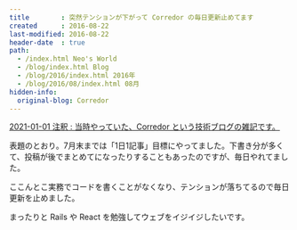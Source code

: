 ```yaml
---
title        : 突然テンションが下がって Corredor の毎日更新止めてます
created      : 2016-08-22
last-modified: 2016-08-22
header-date  : true
path:
  - /index.html Neo's World
  - /blog/index.html Blog
  - /blog/2016/index.html 2016年
  - /blog/2016/08/index.html 08月
hidden-info:
  original-blog: Corredor
---
```


<ins class="ins-block">

2021-01-01 注釈 : 当時やっていた、Corredor という技術ブログの雑記です。

</ins>

表題のとおり。7月末までは「1日1記事」目標にやってました。下書き分が多くて、投稿が後でまとめてになったりすることもあったのですが、毎日やれてました。

ここんとこ実務でコードを書くことがなくなり、テンションが落ちてるので毎日更新を止めました。

まったりと Rails や React を勉強してウェブをイジイジしたいです。

